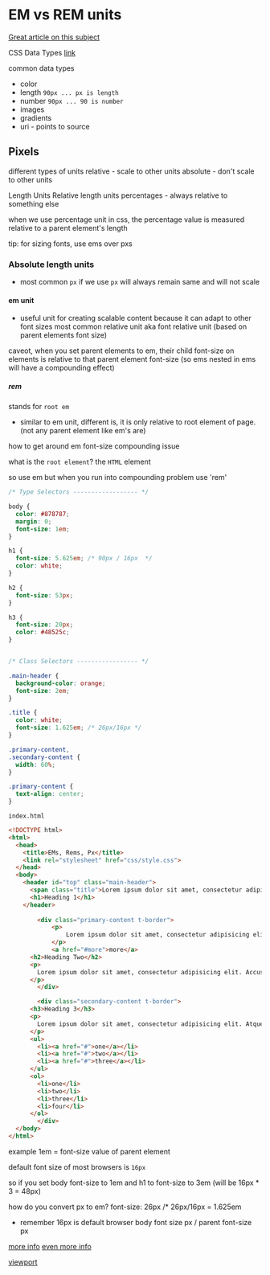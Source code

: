 # EM vs REM units

[Great article on this subject](http://webdesign.tutsplus.com/tutorials/comprehensive-guide-when-to-use-em-vs-rem--cms-23984)

CSS Data Types
[link](https://developer.mozilla.org/en-US/docs/tag/CSS%20Data%20Type)

common data types
* color
* length `90px ... px is length`
* number `90px ... 90 is number`
* images
* gradients
* uri - points to source

## Pixels
different types of units
relative - scale to other units
absolute - don't scale to other units

Length Units
Relative length units
percentages - always relative to something else

when we use percentage unit in css, the percentage value is measured relative to a parent element's length

tip: for sizing fonts, use ems over pxs

### Absolute length units
* most common `px`
if we use `px` will always remain same and will not scale

#### em unit
* useful unit for creating scalable content because it can adapt to other font sizes
most common relative unit
aka font relative unit (based on parent elements font size)

caveot, when you set parent elements to em, their child font-size on elements is relative to that parent element font-size (so ems nested in ems will have a compounding effect)

##### rem
stands for `root em`
 * similar to em unit, different is, it is only relative to root element of page. (not any parent element like em's are)

how to get around em font-size compounding issue

what is the `root element`?
the `HTML` element

so use em but when you run into compounding problem use 'rem'

```css
/* Type Selectors ------------------ */

body {
  color: #878787;
  margin: 0;
  font-size: 1em;
}

h1 {  
  font-size: 5.625em; /* 90px / 16px  */
  color: white;
}

h2 {
  font-size: 53px;
}

h3 {
  font-size: 20px;
  color: #48525c;
}


/* Class Selectors ----------------- */

.main-header {
  background-color: orange;
  font-size: 2em;
}

.title {
  color: white;
  font-size: 1.625em; /* 26px/16px */
}

.primary-content, 
.secondary-content {
  width: 60%;
}

.primary-content {
  text-align: center;
}
```

`index.html`

```html
<!DOCTYPE html>
<html>
  <head>
    <title>EMs, Rems, Px</title>
    <link rel="stylesheet" href="css/style.css">
  </head>
  <body> 
    <header id="top" class="main-header">
      <span class="title">Lorem ipsum dolor sit amet, consectetur adipisicing elit. Molestiae sint dolor alias consectetur commodi fugit omnis dolore voluptate voluptatem quasi officiis itaque, nisi, repudiandae corporis pariatur sapiente hic rerum quae.</span>
      <h1>Heading 1</h1>
    </header>
    
        <div class="primary-content t-border">
            <p>
                Lorem ipsum dolor sit amet, consectetur adipisicing elit. Repellendus rem error aperiam optio dolore quas, ipsa amet. Minus veritatis aliquid facere voluptates fugit quidem incidunt quos, ipsa recusandae, consectetur blanditiis.
            </p>
            <a href="#more">more</a>
      <h2>Heading Two</h2>
      <p>
        Lorem ipsum dolor sit amet, consectetur adipisicing elit. Accusamus omnis, ducimus perferendis natus quo numquam! Labore quia, delectus, rem possimus blanditiis quasi! Odit eum earum neque quidem aut cumque expedita..
      </p>
        </div>

        <div class="secondary-content t-border"> 
      <h3>Heading 3</h3>
      <p>
        Lorem ipsum dolor sit amet, consectetur adipisicing elit. Atque, est, accusamus. Distinctio amet cum vel molestiae similique quod maxime, commodi dolorem debitis expedita aperiam exercitationem hic repudiandae officiis labore eius.
      </p>
      <ul>
        <li><a href="#">one</a></li>
        <li><a href="#">two</a></li>
        <li><a href="#">three</a></li>
      </ul>         
      <ol>
        <li>one</li>
        <li>two</li>
        <li>three</li>
        <li>four</li>
      </ol>
        </div>
  </body>
</html>
```

example
1em = font-size value of parent element

default font size of most browsers is `16px`

so if you set body font-size to 1em
and h1 to font-size to 3em (will be 16px * 3 = 48px)

how do you convert px to em?
font-size: 26px /* 26px/16px = 1.625em
* remember 16px is default browser body font size
px / parent font-size px



[more info](http://inamidst.com/stuff/notes/csspx)
[even more info](https://docs.webplatform.org/wiki/tutorials/understanding-css-units)


[viewport](https://developer.mozilla.org/en-US/docs/Mozilla/Mobile/Viewport_meta_tag?redirectlocale=en-US&redirectslug=Mobile%2FViewport_meta_tag)



